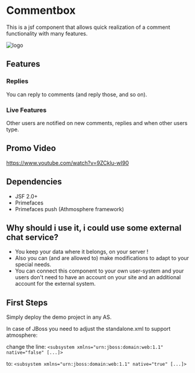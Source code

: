 # Commentbox

This is a jsf component that allows quick realization of a comment functionality with many features.

![logo](https://raw.github.com/nickrussler/commentbox/master/WebContent/resources/images/banner.png)

## Features

### Replies

You can reply to comments (and reply those, and so on).

### Live Features

Other users are notified on new comments, replies and when other users type.

## Promo Video
https://www.youtube.com/watch?v=9ZCklu-wI90

## Dependencies

* JSF 2.0+
* Primefaces
* Primefaces push (Athmosphere framework)

## Why should i use it, i could use some external chat service?

* You keep your data where it belongs, on your server !
* Also you can (and are allowed to) make modifications to adapt to your special needs.
* You can connect this component to your own user-system and your users don't need to have an account on your site and an additional account for the external system.

## First Steps

Simply deploy the demo project in any AS.

In case of JBoss you need to adjust the standalone.xml to support atmosphere:

change the line:
`<subsystem xmlns="urn:jboss:domain:web:1.1" native="false" [...]>`

to:
`<subsystem xmlns="urn:jboss:domain:web:1.1" native="true" [...]>`